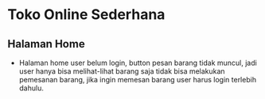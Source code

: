# Toko Online Sederhana

## Halaman Home

- Halaman home user belum login, button pesan barang tidak muncul, jadi user hanya bisa melihat-lihat barang saja tidak bisa melakukan pemesanan barang, jika ingin memesan barang user harus login terlebih dahulu.
